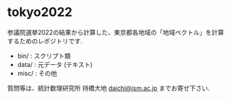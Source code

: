 # tokyo2022
参議院選挙2022の結果から計算した、東京都各地域の「地域ベクトル」を計算するためのレポジトリです.
- bin/  : スクリプト類
- data/ : 元データ (テキスト)
- misc/ : その他

質問等は、統計数理研究所 持橋大地 daichi@ism.ac.jp までお寄せ下さい.
